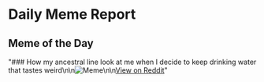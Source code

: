 # Daily Meme Report

## Meme of the Day
"### How my ancestral line look at me when I decide to keep drinking water that tastes weird\n\n![Meme](https://i.redd.it/kxvxgc8ot3tf1.png)\n\n[View on Reddit](https://redd.it/1nxvb9k)"
